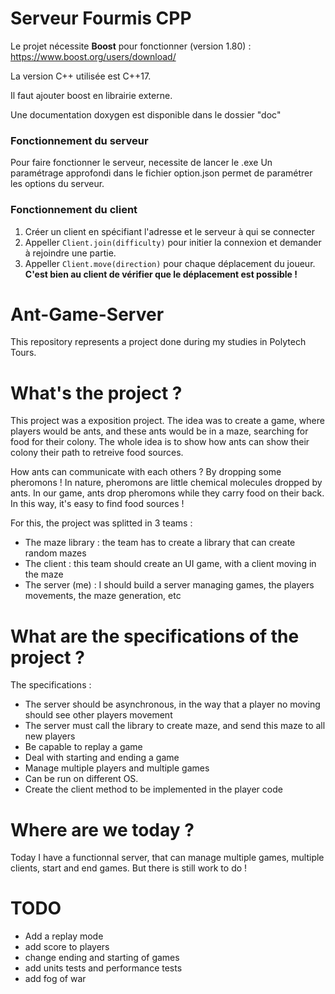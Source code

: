 # Serveur Fourmis CPP


Le projet nécessite **Boost** pour fonctionner (version 1.80) : https://www.boost.org/users/download/

La version C++ utilisée est C++17.

Il faut ajouter boost en librairie externe.

Une documentation doxygen est disponible dans le dossier "doc"

### Fonctionnement du serveur

Pour faire fonctionner le serveur, necessite de lancer le .exe 
Un paramétrage approfondi dans le fichier option.json permet de paramétrer les options du serveur.



### Fonctionnement du client
1. Créer un client en spécifiant l'adresse et le serveur à qui se connecter
2. Appeller `Client.join(difficulty)` pour initier la connexion et demander à rejoindre une partie.
3. Appeller `Client.move(direction)` pour chaque déplacement du joueur. **C'est bien au client de vérifier que le déplacement est possible !**

# Ant-Game-Server
This repository represents a project done during my studies in Polytech Tours.

# What's the project ?

This project was a exposition project. The idea was to create a game, where players would be ants, and these ants would be in a maze, searching for food for their colony.
The whole idea is to show how ants can show their colony their path to retreive food sources.

How ants can communicate with each others ? By dropping some pheromons ! In nature, pheromons are little chemical molecules dropped by ants.
In our game, ants drop pheromons while they carry food on their back. In this way, it's easy to find food sources !

For this, the project was splitted in 3 teams : 
- The maze library : the team has to create a library that can create random mazes
- The client : this team should create an UI game, with a client moving in the maze
- The server (me) : I should build a server managing games, the players movements, the maze generation, etc

# What are the specifications of the project ?

The specifications : 
- The server should be asynchronous, in the way that a player no moving should see other players movement
- The server must call the library to create maze, and send this maze to all new players
- Be capable to replay a game
- Deal with starting and ending a game
- Manage multiple players and multiple games
- Can be run on different OS.
- Create the client method to be implemented in the player code

# Where are we today ?
Today I have a functionnal server, that can manage multiple games, multiple clients, start and end games.
But there is still work to do ! 

# TODO

 - Add a replay mode
 - add score to players
 - change ending and starting of games
 - add units tests and performance tests
 - add fog of war

